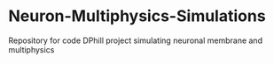 # Neuron-Multiphysics-Simulations
Repository for code DPhill project simulating neuronal membrane and multiphysics
